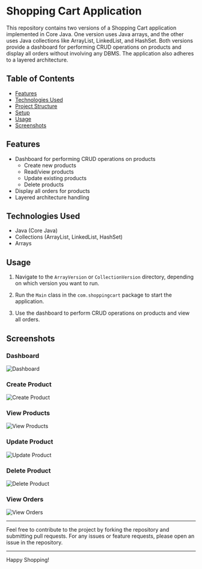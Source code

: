 # Shopping Cart Application

This repository contains two versions of a Shopping Cart application implemented in Core Java. One version uses Java arrays, and the other uses Java collections like ArrayList, LinkedList, and HashSet. Both versions provide a dashboard for performing CRUD operations on products and display all orders without involving any DBMS. The application also adheres to a layered architecture.

## Table of Contents

- [Features](#features)
- [Technologies Used](#technologies-used)
- [Project Structure](#project-structure)
- [Setup](#setup)
- [Usage](#usage)
- [Screenshots](#screenshots)

## Features

- Dashboard for performing CRUD operations on products
  - Create new products
  - Read/view products
  - Update existing products
  - Delete products
- Display all orders for products
- Layered architecture handling

## Technologies Used

- Java (Core Java)
- Collections (ArrayList, LinkedList, HashSet)
- Arrays

## Usage

1. Navigate to the `ArrayVersion` or `CollectionVersion` directory, depending on which version you want to run.

2. Run the `Main` class in the `com.shoppingcart` package to start the application.

3. Use the dashboard to perform CRUD operations on products and view all orders.

## Screenshots

### Dashboard

![Dashboard](https://github.com/user-attachments/assets/cb31750f-f694-4ec8-9956-663892c6f48b)

### Create Product

![Create Product](screenshots/create_product.png)

### View Products

![View Products](screenshots/view_products.png)

### Update Product

![Update Product](screenshots/update_product.png)

### Delete Product

![Delete Product](screenshots/delete_product.png)

### View Orders

![View Orders](screenshots/view_orders.png)

---

Feel free to contribute to the project by forking the repository and submitting pull requests. For any issues or feature requests, please open an issue in the repository.

---

Happy Shopping!

